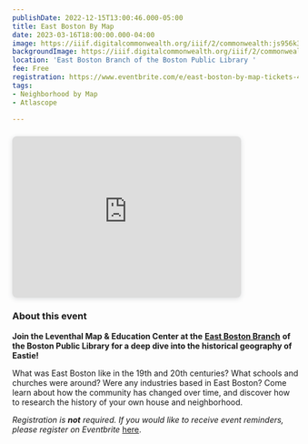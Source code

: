 ```yaml
---
publishDate: 2022-12-15T13:00:46.000-05:00
title: East Boston By Map
date: 2023-03-16T18:00:00.000-04:00
image: https://iiif.digitalcommonwealth.org/iiif/2/commonwealth:js956k33v/full/2000,/0/default.jpg
backgroundImage: https://iiif.digitalcommonwealth.org/iiif/2/commonwealth:js956k33v/full/2000,/0/default.jpg
location: 'East Boston Branch of the Boston Public Library '
fee: Free
registration: https://www.eventbrite.com/e/east-boston-by-map-tickets-488132335957
tags:
- Neighborhood by Map
- Atlascope

---
```


<div style="position: relative; width: 80%; height: 0; padding-top: 56.2500%;
 padding-bottom: 0; box-shadow: 0 2px 8px 0 rgba(63,69,81,0.16); margin-top: 1.6em; margin-bottom: 0.9em; overflow: hidden;
 border-radius: 8px; will-change: transform;">
  <iframe loading="lazy" style="position: absolute; width: 100%; height: 100%; top: 0; left: 0; border: none; padding: 0;margin: 0;"
    src="https:&#x2F;&#x2F;www.canva.com&#x2F;design&#x2F;DAFaNOfQFG8&#x2F;view?embed" allowfullscreen="allowfullscreen" allow="fullscreen">
  </iframe>
</div>

### About this event

**Join the Leventhal Map & Education Center at the** [**East Boston Branch**](https://www.bpl.org/locations/east-boston/) **of the Boston Public Library for a deep dive into the historical geography of Eastie!**

What was East Boston like in the 19th and 20th centuries? What schools and churches were around? Were any industries based in East Boston? Come learn about how the community has changed over time, and discover how to research the history of your own house and neighborhood.

_Registration is **not** required. If you would like to receive event reminders, please register on Eventbrite_ [here](https://www.eventbrite.com/e/east-boston-by-map-tickets-488132335957).